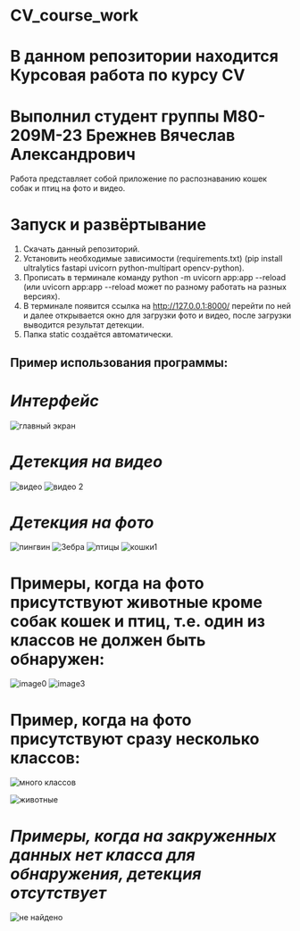 # CV_course_work

# В данном репозитории находится Курсовая работа по курсу CV

# Выполнил студент группы М80-209М-23 Брежнев Вячеслав Александрович

Работа представляет собой приложение по распознаванию кошек собак и птиц на фото и видео.

# Запуск и развёртывание

1. Скачать данный репозиторий.
2. Установить необходимые зависимости (requirements.txt) (pip install ultralytics fastapi uvicorn python-multipart opencv-python).
3. Прописать в терминале команду python -m uvicorn app:app --reload (или uvicorn app:app --reload может по разному работать на разных версиях).
4. В терминале появится ссылка на http://127.0.0.1:8000/ перейти по ней и далее открывается окно для загрузки фото и видео, после загрузки выводится результат детекции.
5. Папка static создаётся автоматически.

## Пример использования программы:

# *Интерфейс*

![главный экран](https://github.com/user-attachments/assets/f2258ac2-3031-4430-a9d1-c13fb1108e93)


# *Детекция на видео*
![видео](https://github.com/user-attachments/assets/fe6f4d19-addf-4609-9f6b-257cf26597cc)
![видео 2](https://github.com/user-attachments/assets/d2f73845-3d77-4f64-9538-b822ee26d68b)

# *Детекция на фото*

![пингвин](https://github.com/user-attachments/assets/a02ed05c-6e30-48dd-9c0e-75d6bf3ee9eb)
![Зебра](https://github.com/user-attachments/assets/8c293e97-014f-4d4f-97dd-398f6dd633da)
![птицы](https://github.com/user-attachments/assets/f28b3b00-5556-4b15-b1f6-3beaa1685678)
![кошки1](https://github.com/user-attachments/assets/359fbd5e-0ec8-4959-bb22-537799baab14)


# Примеры, когда на фото присутствуют животные кроме собак кошек и птиц, т.е. один из классов не должен быть обнаружен:

![image0](https://github.com/user-attachments/assets/359774ac-4f7b-4538-978d-647cac1686f0)
![image3](https://github.com/user-attachments/assets/16c82f13-9af8-4039-8ca8-b5b2f65a7b85)

# Пример, когда на фото присутствуют сразу несколько классов:
![много классов](https://github.com/user-attachments/assets/d17bdaf9-de12-4cd1-ada8-b12871d7314c)

![животные](https://github.com/user-attachments/assets/f0b42c4d-c83e-40ff-a7c9-a3f4c3a7d030)


# *Примеры, когда на закруженных данных нет класса для обнаружения, детекция отсутствует*

![не найдено](https://github.com/user-attachments/assets/112cb938-065e-4940-b882-b03f5cff3628)







